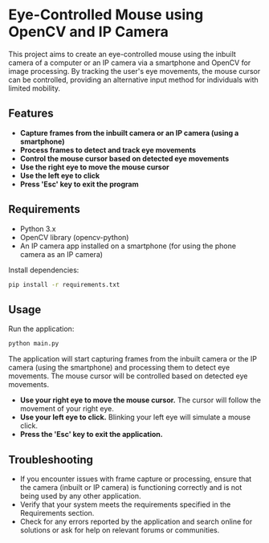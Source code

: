 # Eye-Controlled Mouse using OpenCV and IP Camera

This project aims to create an eye-controlled mouse using the inbuilt camera of a computer or an IP camera via a smartphone and OpenCV for image processing. By tracking the user's eye movements, the mouse cursor can be controlled, providing an alternative input method for individuals with limited mobility.

## Features

- **Capture frames from the inbuilt camera or an IP camera (using a smartphone)**
- **Process frames to detect and track eye movements**
- **Control the mouse cursor based on detected eye movements**
- **Use the right eye to move the mouse cursor**
- **Use the left eye to click**
- **Press 'Esc' key to exit the program**

## Requirements

- Python 3.x
- OpenCV library (opencv-python)
- An IP camera app installed on a smartphone (for using the phone camera as an IP camera)

Install dependencies:

```bash
pip install -r requirements.txt
```

## Usage

Run the application:

```bash
python main.py
```

The application will start capturing frames from the inbuilt camera or the IP camera (using the smartphone) and processing them to detect eye movements. The mouse cursor will be controlled based on detected eye movements.

- **Use your right eye to move the mouse cursor.** The cursor will follow the movement of your right eye.
- **Use your left eye to click.** Blinking your left eye will simulate a mouse click.
- **Press the 'Esc' key to exit the application.**

## Troubleshooting

- If you encounter issues with frame capture or processing, ensure that the camera (inbuilt or IP camera) is functioning correctly and is not being used by any other application.
- Verify that your system meets the requirements specified in the Requirements section.
- Check for any errors reported by the application and search online for solutions or ask for help on relevant forums or communities.
